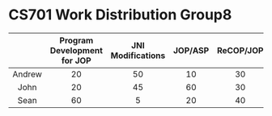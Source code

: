 # CS701 Work Distribution Group8

|        | Program Development for JOP | JNI Modifications | JOP/ASP | ReCOP/JOP | Documentation |
| :----: | :-------------------------: | :---------------: | :-----: | :-------: | :-----------: |
| Andrew |             20              |        50         |   10    |    30     |      45       |
|  John  |             20              |        45         |   60    |    30     |      20       |
|  Sean  |             60              |         5         |   20    |    40     |      35       |







